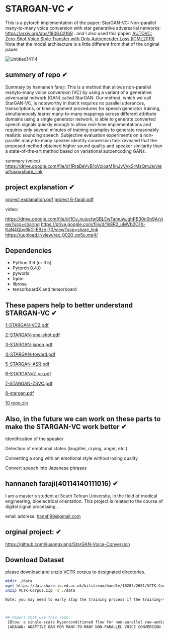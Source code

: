 # STARGAN-VC ✔
This is a pytorch implementation of the paper: StarGAN-VC: Non-parallel many-to-many voice conversion with star generative adversarial networks:  https://arxiv.org/abs/1806.02169 .
and I also used this paper: [AUTOVC: Zero-Shot Voice Style Transfer with Only Autoencoder Loss (ICML2019)](https://arxiv.org/pdf/1905.05879v2.pdf)
Note that the model architecture is a little different from that of the original paper.

![Untitled14114](https://user-images.githubusercontent.com/114937581/210011279-512e2985-2e7d-4528-9c79-58f26a893391.png)   



## summery of repo ✔
Summary by hannaneh faraji:
This is a method that allows non-parallel manyto-many voice conversion (VC) by using a variant of a generative adversarial network (GAN) called StarGAN. Our method, which we call StarGAN-VC, is noteworthy in that it requires no parallel utterances, transcriptions, or time alignment procedures for speech generator training, simultaneously learns many-to-many mappings across different attribute domains using a single generator network, is able to generate converted speech signals quickly enough to allow real-time implementations and requires only several minutes of training examples to generate reasonably realistic sounding speech. Subjective evaluation experiments on a non-parallel many-to-many speaker identity conversion task revealed that the proposed method obtained higher sound
quality and speaker similarity than a state-of-the-art method based on variational autoencoding GANs.

summary (voice) 
https://drive.google.com/file/d/1RraBeVvB1oVcjoaM1jnJyVykSrMzQmJa/view?usp=share_link

## project explanation ✔
[project explanation.pdf](https://github.com/mahdeslami11/STARGAN-VC/files/10322080/project.explanation.pdf)
[project 6-faraji.pdf](https://github.com/mahdeslami11/STARGAN-VC/files/10322147/project.6-faraji.pdf)


video: 

https://drive.google.com/file/d/1Cv_nuiuctwSBLEwTamuwJghPB30n0n9A/view?usp=sharing
https://drive.google.com/file/d/1k8R2_uMVb2O1X-KaN4Qbv6kG-EBze-70/view?usp=share_link
https://uupload.ir/view/rec_0020_qo5u.mp4/  


## Dependencies
* Python 3.6 (or 3.5)
* Pytorch 0.4.0
* pyworld
* tqdm
* librosa
* tensorboardX and tensorboard



## These papers help to better understand STARGAN-VC  ✔


[1-STARGAN-VC2.pdf](https://github.com/Hanafj/STARGAN-VC/files/10309519/3-STARGAN-VC2.pdf)

[2-STARGAN-one-shot.pdf](https://github.com/Hanafj/STARGAN-VC/files/10309520/5-STARGAN-one-shot.pdf)

[3-STARGAN-japon.pdf](https://github.com/Hanafj/STARGAN-VC/files/10309523/6-STARGAN-japon.pdf)

[4-STARGAN-toward.pdf](https://github.com/Hanafj/STARGAN-VC/files/10309524/7-STARGAN-toward.pdf)

[5-STARGAN-ASR.pdf](https://github.com/Hanafj/STARGAN-VC/files/10309525/8-STARGAN-ASR.pdf)

[6-STARGANv2-vc.pdf](https://github.com/Hanafj/STARGAN-VC/files/10309517/2-STARGANv2-vc.pdf)

[7-STARGAN-ZSVC.pdf](https://github.com/Hanafj/STARGAN-VC/files/10309551/9-STARGAN-ZSVC.pdf)

[8-stargan.pdf](https://github.com/Hanafj/STARGAN-VC/files/10309552/10-stargan.pdf)

[10 repo.zip](https://github.com/mahdeslami11/STARGAN-VC/files/10322158/10.repo.zip)



## Also, in the future we can work on these parts to make the STARGAN-VC work better ✔

Identification of the speaker

Detection of emotional states (laughter, crying, anger, etc.)

Converting a song with an emotional style without losing quality

Convert speech into Japanese phrases




## hannaneh faraji(40114140111016)  ✔
I am a master's student at South Tehran University, in the field of medical engineering, bioelectrical orientation. This project is related to the course of digital signal processing .

email address: hanafj98@gmail.com




## orginal project:  ✔
https://github.com/liusongxiang/StarGAN-Voice-Conversion  




## Download Dataset

please download and unzip [VCTK](https://homepages.inf.ed.ac.uk/jyamagis/page3/page58/page58.html) corpus to designated directories.

```bash
mkdir ./data
wget https://datashare.is.ed.ac.uk/bitstream/handle/10283/2651/VCTK-Corpus.zip?sequence=2&isAllowed=y
unzip VCTK-Corpus.zip -d ./data

Note: you may need to early stop the training process if the training-time test samples sounds good or the you can also see the training loss curves to determine early stop or not.



## Papers that use this repo: 
 [Blow: a single-scale hyperconditioned flow for non-parallel raw-audio voice conversion (NeurIPS 2019)](https://arxiv.org/pdf/1906.00794.pdf)
 [ADAGAN: ADAPTIVE GAN FOR MANY-TO-MANY NON-PARALLEL VOICE CONVERSION (under review for ICLR 2020)](https://openreview.net/pdf?id=HJlk-eHFwH)



